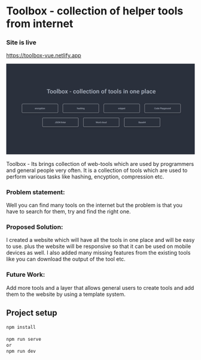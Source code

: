 # Toolbox - collection of helper tools from internet

### Site is live
https://toolbox-vue.netlify.app

[![sample screenshot](thumbnail.jpg)](https://toolbox-vue.netlify.app)


Toolbox - Its brings collection of web-tools which are used by programmers and general people 
very often. 
It is a collection of tools which are used to perform various tasks like
hashing, encyption, compression etc.

### Problem statement:
Well you can find many tools on the internet but the problem is that you have to search for them, try and find the right one.

### Proposed Solution:
I created a website which will have all the tools in one place and will be easy to use.
plus the website will be responsive so that it can be used on mobile devices as well.
I also added many missing features from the existing tools like you can download the output of the tool etc.

### Future Work:
Add more tools and a layer that allows general users to create tools and add them to the website by 
using a template system.

## Project setup
```
npm install

npm run serve
or
npm run dev
```